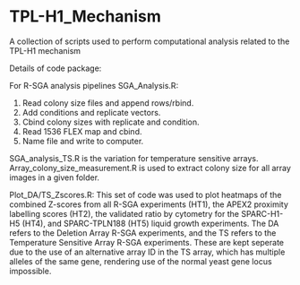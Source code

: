 # TPL-H1_Mechanism
A collection of scripts used to perform computational analysis related to the TPL-H1 mechanism

Details of code package:

For R-SGA analysis pipelines
SGA_Analysis.R:
1. Read colony size files and append rows/rbind.
2. Add conditions and replicate vectors.
3. Cbind colony sizes with replicate and condition.
4. Read 1536 FLEX map and cbind. 
5. Name file and write to computer.

SGA_analysis_TS.R is the variation for temperature sensitive arrays.
Array_colony_size_measurement.R is used to extract colony size for all array images in a given folder.

Plot_DA/TS_Zscores.R:
This set of code was used to plot heatmaps of the combined Z-scores from all R-SGA experiments (HT1), the APEX2 proximity labelling scores (HT2), the validated ratio by cytometry for the SPARC-H1-H5 (HT4), and SPARC-TPLN188 (HT5) liquid growth experiments. The DA refers to the Deletion Array R-SGA experiments, and the TS refers to the Temperature Sensitive Array R-SGA experiments. These are kept seperate due to the use of an alternative array ID in the TS array, which has multiple alleles of the same gene, rendering use of the normal yeast gene locus impossible. 
